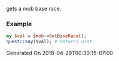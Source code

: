 gets a mob base race.
### Example

```perl
my $val = $mob->GetBaseRace();
quest::say($val); # Returns uint
```


Generated On 2018-04-29T00:30:15-07:00